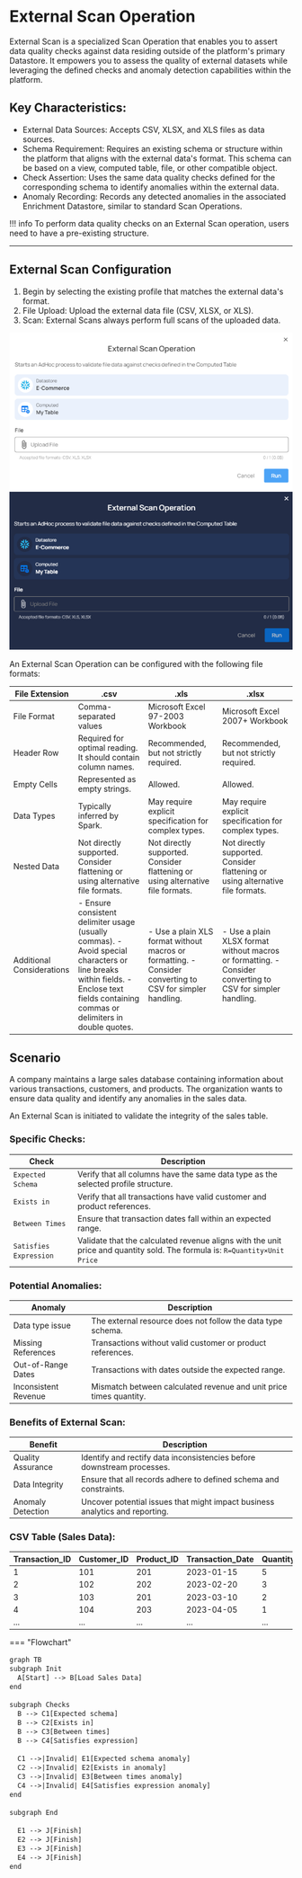 # External Scan Operation

External Scan is a specialized Scan Operation that enables you to assert data quality checks against data residing outside of the platform's primary Datastore. It empowers you to assess the quality of external datasets while leveraging the defined checks and anomaly detection capabilities within the platform.

## Key Characteristics:
 - External Data Sources: Accepts CSV, XLSX, and XLS files as data sources.
 - Schema Requirement: Requires an existing schema or structure within the platform that aligns with the external data's format. This schema can be based on a view, computed table, file, or other compatible object.
 - Check Assertion: Uses the same data quality checks defined for the corresponding schema to identify anomalies within the external data.
 - Anomaly Recording: Records any detected anomalies in the associated Enrichment Datastore, similar to standard Scan Operations.


!!! info
    To perform data quality checks on an External Scan operation, users need to have a pre-existing structure.

---

## External Scan Configuration

1. Begin by selecting the existing profile that matches the external data's format.
2. File Upload: Upload the external data file (CSV, XLSX, or XLS).
3. Scan: External Scans always perform full scans of the uploaded data.

![Screenshot](../assets/operations/external-scan-light.png#only-light)
![Screenshot](../assets/operations/external-scan-dark.png#only-dark)

An External Scan Operation can be configured with the following file formats:

| File Extension | .csv                                             | .xls                                            | .xlsx                                          |
|-----------------|--------------------------------------------------|-------------------------------------------------|------------------------------------------------|
| File Format     | Comma-separated values                            | Microsoft Excel 97-2003 Workbook                | Microsoft Excel 2007+ Workbook                   |
| Header Row      | Required for optimal reading. It should contain column names. | Recommended, but not strictly required.     | Recommended, but not strictly required.        |
| Empty Cells     | Represented as empty strings.                     | Allowed.                                        | Allowed.                                       |
| Data Types      | Typically inferred by Spark.                      | May require explicit specification for complex types. | May require explicit specification for complex types. |
| Nested Data     | Not directly supported. Consider flattening or using alternative file formats. | Not directly supported. Consider flattening or using alternative file formats. | Not directly supported. Consider flattening or using alternative file formats. |
| Additional Considerations | - Ensure consistent delimiter usage (usually commas). - Avoid special characters or line breaks within fields. - Enclose text fields containing commas or delimiters in double quotes. | - Use a plain XLS format without macros or formatting. - Consider converting to CSV for simpler handling. | - Use a plain XLSX format without macros or formatting. - Consider converting to CSV for simpler handling. |

## Scenario

A company maintains a large sales database containing information about various transactions, customers, and products. 
The organization wants to ensure data quality and identify any anomalies in the sales data. 

An External Scan is initiated to validate the integrity of the sales table.


### Specific Checks:

| Check                   | Description                                               |
|-------------------------|-----------------------------------------------------------|
| `Expected Schema`       | Verify that all columns have the same data type as the selected profile structure. |
| `Exists in`       | Verify that all transactions have valid customer and product references. |
| `Between Times`    | Ensure that transaction dates fall within an expected range. |
| `Satisfies Expression`      | Validate that the calculated revenue aligns with the unit price and quantity sold. The formula is: `R=Quantity×Unit Price` |


### Potential Anomalies:

| Anomaly                | Description                                               |
|------------------------|-----------------------------------------------------------|
| Data type issue     | The external resource does not follow the data type schema. |
| Missing References     | Transactions without valid customer or product references. |
| Out-of-Range Dates      | Transactions with dates outside the expected range.        |
| Inconsistent Revenue    | Mismatch between calculated revenue and unit price times quantity. |


### Benefits of External Scan:

| Benefit                   | Description                                               |
|---------------------------|-----------------------------------------------------------|
| Quality Assurance         | Identify and rectify data inconsistencies before downstream processes. |
| Data Integrity            | Ensure that all records adhere to defined schema and constraints. |
| Anomaly Detection         | Uncover potential issues that might impact business analytics and reporting. |


### CSV Table (Sales Data):
| Transaction_ID | Customer_ID | Product_ID | Transaction_Date | Quantity | Unit_Price |
|-----------------|-------------|------------|-------------------|----------|------------|
| 1               | 101         | 201        | 2023-01-15        | 5        | 20.00      |
| 2               | 102         | 202        | 2023-02-20        | 3        | 15.50      |
| 3               | 103         | 201        | 2023-03-10        | 2        | 25.00      |
| 4               | 104         | 203        | 2023-04-05        | 1        | 30.00      |
| ...             | ...         | ...        | ...               | ...      | ...        |


=== "Flowchart"
  ```mermaid
  graph TB
  subgraph Init
    A[Start] --> B[Load Sales Data]
  end

  subgraph Checks
    B --> C1[Expected schema]
    B --> C2[Exists in]
    B --> C3[Between times]
    B --> C4[Satisfies expression]

    C1 -->|Invalid| E1[Expected schema anomaly]
    C2 -->|Invalid| E2[Exists in anomaly]
    C3 -->|Invalid| E3[Between times anomaly]
    C4 -->|Invalid| E4[Satisfies expression anomaly]
  end

  subgraph End

    E1 --> J[Finish]
    E2 --> J[Finish]
    E3 --> J[Finish]
    E4 --> J[Finish]
  end

  ```

